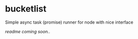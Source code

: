 # bucketlist
Simple async task (promise) runner for node with nice interface

_readme coming soon.._

